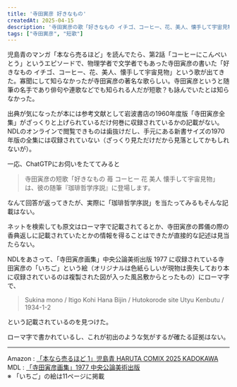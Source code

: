 ```yaml
---
title: '寺田寅彦 好きなもの'
createdAt: 2025-04-15
description: '寺田寅彦の歌「好きなもの イチゴ、コーヒー、花、美人、懐手して宇宙見物」の出典について'
tags: ["寺田寅彦", "短歌"]
---
```


児島青のマンガ「本なら売るほど」を読んでたら、第2話「コーヒーにこんぺいとう」というエピソードで、物理学者で文学者でもあった寺田寅彦の書いた「好きなもの イチゴ、コーヒー、花、美人、懐手して宇宙見物」という歌が出てきた。寡聞にして知らなかったが寺田寅彦の著名な歌らしい。寺田寅彦というと随筆の名手であり俳句や連歌などでも知られる人だが短歌？も詠んでいたとは知らなかった。

出典が気になったが本には参考文献として岩波書店の1960年度版「寺田寅彦全集」がざっくりと上げられているだけ何巻に収録されているかの記載がない。NDLのオンラインで閲覧できものは歯抜けだし、手元にある新書サイズの1970年版の全集には収録されていない（ざっくり見ただけだから見落としてかもしれないが）。

一応、ChatGTPにお伺いをたててみると

> ​寺田寅彦の短歌「好きなもの 苺 コーヒー 花 美人 懐手して宇宙見物」は、彼の随筆『珈琲哲学序説』に登場します。​

なんて回答が返ってきたが、実際に「珈琲哲学序説」を当たってみるもそんな記載はない。

ネットを検索しても原文はローマ字で記載されてるとか、寺田寅彦の葬儀の際の香典返しに記載されていたとかの情報を得ることはできたが直接的な記述は見当たらない。

NDLをあさって、「寺田寅彦画集」中央公論美術出版 1977 に収録されている寺田寅彦の「いちご」という絵（オリジナルは色紙らしいが現物は喪失しており本に収録されているのは複製された図が入った風呂敷からとったもの）にローマ字で、

> Sukina mono / Itigo Kohi Hana Bijin / Hutokorode site Utyu Kenbutu / 1934-1-2

という記載されているのを見つけた。

ローマ字で書かれているし、これが初出のような気がするが確たる証拠はない。

---

Amazon : [「本なら売るほど 1」児島青 HARUTA COMIX 2025 KADOKAWA](https://www.amazon.co.jp/dp/4047381071
)  
MDL : [「寺田寅彦画集」1977 中央公論美術出版](https://dl.ndl.go.jp/pid/12740086)  
※ 「いちご」の絵は11ページに掲載